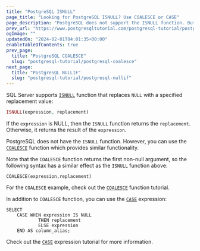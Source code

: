 ```yaml
---
title: "PostgreSQL ISNULL"
page_title: "Looking for PostgreSQL ISNULL? Use COALESCE or CASE"
page_description: "PostgreSQL does not support the ISNULL function. But you can use the COALESCE() function or CASE expression to achieve the same functionality."
prev_url: "https://www.postgresqltutorial.com/postgresql-tutorial/postgresql-isnull/"
ogImage: ""
updatedOn: "2024-02-01T04:01:35+00:00"
enableTableOfContents: true
prev_page: 
  title: "PostgreSQL COALESCE"
  slug: "postgresql-tutorial/postgresql-coalesce"
next_page: 
  title: "PostgreSQL NULLIF"
  slug: "postgresql-tutorial/postgresql-nullif"
---
```





SQL Server supports [`ISNULL`](http://www.sqlservertutorial.net/sql-server-system-functions/sql-server-isnull-function/) function that replaces `NULL` with a specified replacement value:


```php
ISNULL(expression, replacement)
```
If the `expression` is NULL, then the `ISNULL` function returns the `replacement`. Otherwise, it returns the result of the `expression`.

PostgreSQL does not have the `ISNULL` function. However, you can use the [`COALESCE`](postgresql-coalesce) function which provides similar functionality.

Note that the `COALESCE` function returns the first non\-null argument, so the following syntax has a similar effect as the `ISNULL` function above:


```
COALESCE(expression,replacement)
```
For the `COALESCE` example, check out the [`COALESCE`](postgresql-coalesce) function tutorial.

In addition to `COALESCE` function, you can use the [`CASE`](postgresql-case) expression:


```
SELECT 
    CASE WHEN expression IS NULL 
            THEN replacement 
            ELSE expression 
    END AS column_alias;
```
Check out the [`CASE`](postgresql-case) expression tutorial for more information.

